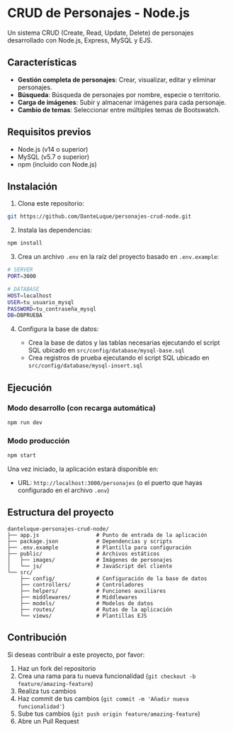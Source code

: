 # CRUD de Personajes - Node.js

Un sistema CRUD (Create, Read, Update, Delete) de personajes desarrollado con Node.js, Express, MySQL y EJS.

## Características

-   **Gestión completa de personajes**: Crear, visualizar, editar y eliminar personajes.
-   **Búsqueda**: Búsqueda de personajes por nombre, especie o territorio.
-   **Carga de imágenes**: Subir y almacenar imágenes para cada personaje.
-   **Cambio de temas**: Seleccionar entre múltiples temas de Bootswatch.

## Requisitos previos

-   Node.js (v14 o superior)
-   MySQL (v5.7 o superior)
-   npm (incluido con Node.js)

## Instalación

1.  Clona este repositorio:

```bash
git https://github.com/DanteLuque/personajes-crud-node.git
```

2.  Instala las dependencias:

```bash
npm install
```

3.  Crea un archivo `.env` en la raíz del proyecto basado en `.env.example`:

```bash
# SERVER
PORT=3000

# DATABASE
HOST=localhost
USER=tu_usuario_mysql
PASSWORD=tu_contraseña_mysql
DB=DBPRUEBA

```

4.  Configura la base de datos:
    
    -   Crea la base de datos y las tablas necesarias ejecutando el script SQL ubicado en `src/config/database/mysql-base.sql`
    -   Crea registros de prueba ejecutando el script SQL ubicado en `src/config/database/mysql-insert.sql`


## Ejecución

### Modo desarrollo (con recarga automática)

```bash
npm run dev
```

### Modo producción

```bash
npm start
```

Una vez iniciado, la aplicación estará disponible en:

-   URL: `http://localhost:3000/personajes` (o el puerto que hayas configurado en el archivo `.env`)

## Estructura del proyecto

```
danteluque-personajes-crud-node/
├── app.js                  # Punto de entrada de la aplicación
├── package.json            # Dependencias y scripts
├── .env.example            # Plantilla para configuración
├── public/                 # Archivos estáticos
│   ├── images/             # Imágenes de personajes
│   └── js/                 # JavaScript del cliente
└── src/
    ├── config/             # Configuración de la base de datos
    ├── controllers/        # Controladores
    ├── helpers/            # Funciones auxiliares
    ├── middlewares/        # Middlewares
    ├── models/             # Modelos de datos
    ├── routes/             # Rutas de la aplicación
    └── views/              # Plantillas EJS

```

## Contribución

Si deseas contribuir a este proyecto, por favor:

1.  Haz un fork del repositorio
2.  Crea una rama para tu nueva funcionalidad (`git checkout -b feature/amazing-feature`)
3.  Realiza tus cambios
4.  Haz commit de tus cambios (`git commit -m 'Añadir nueva funcionalidad'`)
5.  Sube tus cambios (`git push origin feature/amazing-feature`)
6.  Abre un Pull Request
